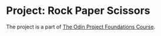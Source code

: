 # Project: Rock Paper Scissors

The project is a part of [The Odin Project Foundations Course](https://www.theodinproject.com/lessons/foundations-rock-paper-scissors).


